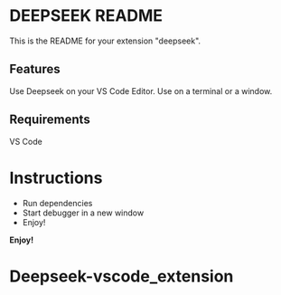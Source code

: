 # DEEPSEEK README

This is the README for your extension "deepseek". 

## Features

Use Deepseek on your VS Code Editor. Use on a terminal or a window.

## Requirements

VS Code

# Instructions

* Run dependencies
* Start debugger in a new window
* Enjoy!

**Enjoy!**
# Deepseek-vscode_extension
